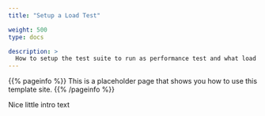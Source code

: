 ```yaml
---
title: "Setup a Load Test"

weight: 500
type: docs

description: >
  How to setup the test suite to run as performance test and what load profiles are supported.
---
```


{{% pageinfo %}}
This is a placeholder page that shows you how to use this template site.
{{% /pageinfo %}}

Nice little intro text

